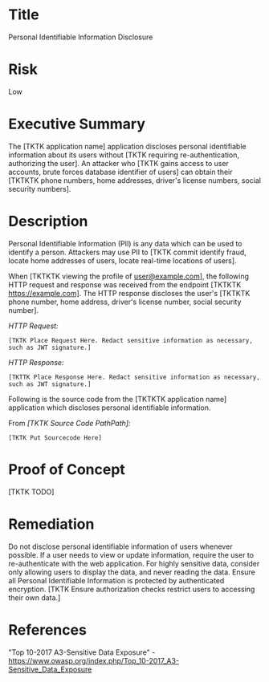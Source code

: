 # Title

Personal Identifiable Information Disclosure

# Risk
Low

# Executive Summary

The [TKTK application name] application discloses personal identifiable information about its users without [TKTK requiring re-authentication, authorizing the user]. An attacker who [TKTK gains access to user accounts, brute forces database identifier of users] can obtain their [TKTKTK phone numbers, home addresses, driver's license numbers, social security numbers].

# Description

Personal
Identifiable Information (PII) is any data which can be used to identify a person. Attackers may use PII to [TKTK commit identify fraud, locate home addresses of users, locate real-time locations of users].

When [TKTKTK viewing the profile of user@example.com], the following HTTP request and response was received from the endpoint [TKTKTK https://example.com]. The HTTP response discloses the user's [TKTKTK phone number, home address, driver's license number, social security number].

*HTTP Request:*

~~~
[TKTK Place Request Here. Redact sensitive information as necessary, such as JWT signature.]
~~~

*HTTP Response:*

~~~
[TKTTK Place Response Here. Redact sensitive information as necessary, such as JWT signature.]
~~~

Following is the source code from the [TKTKTK application name] application which discloses personal identifiable information.

From *[TKTK Source Code PathPath]:*

~~~
[TKTK Put Sourcecode Here]
~~~

# Proof of Concept

[TKTK TODO]

# Remediation

Do not disclose personal identifiable information of users whenever possible. If a user needs to view or update information, require the user to re-authenticate with the web application. For highly sensitive data, consider only allowing users to display the data, and never reading the data. Ensure all Personal Identifiable Information is protected by authenticated encryption. [TKTK Ensure authorization checks restrict users to accessing their own data.]

# References

"Top 10-2017 A3-Sensitive Data Exposure" - https://www.owasp.org/index.php/Top_10-2017_A3-Sensitive_Data_Exposure
